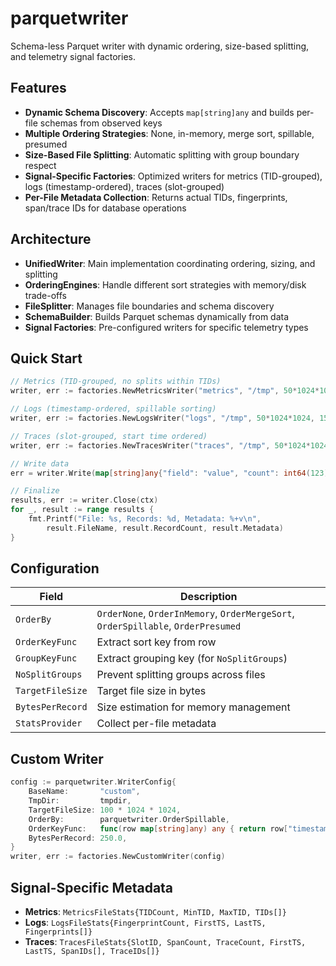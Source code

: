 # parquetwriter

Schema-less Parquet writer with dynamic ordering, size-based splitting, and telemetry signal factories.

## Features

- **Dynamic Schema Discovery**: Accepts `map[string]any` and builds per-file schemas from observed keys
- **Multiple Ordering Strategies**: None, in-memory, merge sort, spillable, presumed
- **Size-Based File Splitting**: Automatic splitting with group boundary respect
- **Signal-Specific Factories**: Optimized writers for metrics (TID-grouped), logs (timestamp-ordered), traces (slot-grouped)
- **Per-File Metadata Collection**: Returns actual TIDs, fingerprints, span/trace IDs for database operations

## Architecture

- **UnifiedWriter**: Main implementation coordinating ordering, sizing, and splitting
- **OrderingEngines**: Handle different sort strategies with memory/disk trade-offs
- **FileSplitter**: Manages file boundaries and schema discovery
- **SchemaBuilder**: Builds Parquet schemas dynamically from data
- **Signal Factories**: Pre-configured writers for specific telemetry types

## Quick Start

```go
// Metrics (TID-grouped, no splits within TIDs)
writer, err := factories.NewMetricsWriter("metrics", "/tmp", 50*1024*1024, 200.0)

// Logs (timestamp-ordered, spillable sorting)  
writer, err := factories.NewLogsWriter("logs", "/tmp", 50*1024*1024, 150.0)

// Traces (slot-grouped, start time ordered)
writer, err := factories.NewTracesWriter("traces", "/tmp", 50*1024*1024, slotID, 300.0)

// Write data
err = writer.Write(map[string]any{"field": "value", "count": int64(123)})

// Finalize
results, err := writer.Close(ctx)
for _, result := range results {
    fmt.Printf("File: %s, Records: %d, Metadata: %+v\n", 
        result.FileName, result.RecordCount, result.Metadata)
}
```

## Configuration

| Field | Description |
|-------|-------------|
| `OrderBy` | `OrderNone`, `OrderInMemory`, `OrderMergeSort`, `OrderSpillable`, `OrderPresumed` |
| `OrderKeyFunc` | Extract sort key from row |
| `GroupKeyFunc` | Extract grouping key (for `NoSplitGroups`) |
| `NoSplitGroups` | Prevent splitting groups across files |
| `TargetFileSize` | Target file size in bytes |
| `BytesPerRecord` | Size estimation for memory management |
| `StatsProvider` | Collect per-file metadata |

## Custom Writer

```go
config := parquetwriter.WriterConfig{
    BaseName:       "custom",
    TmpDir:         tmpdir,
    TargetFileSize: 100 * 1024 * 1024,
    OrderBy:        parquetwriter.OrderSpillable,
    OrderKeyFunc:   func(row map[string]any) any { return row["timestamp"] },
    BytesPerRecord: 250.0,
}
writer, err := factories.NewCustomWriter(config)
```

## Signal-Specific Metadata

- **Metrics**: `MetricsFileStats{TIDCount, MinTID, MaxTID, TIDs[]}`  
- **Logs**: `LogsFileStats{FingerprintCount, FirstTS, LastTS, Fingerprints[]}`
- **Traces**: `TracesFileStats{SlotID, SpanCount, TraceCount, FirstTS, LastTS, SpanIDs[], TraceIDs[]}`